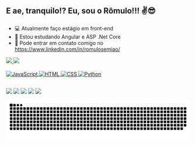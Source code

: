 ## E ae, tranquilo!? Eu, sou o Rômulo!!! ✌😎

- 💻 Atualmente faço estágio em front-end
- 🚀 Estou estudando Angular e ASP .Net Core 
- 👀 Pode entrar em contato comigo no https://www.linkedin.com/in/romulosemiao/

<div>
  <a href="https://github.com/romulosemiao">
  <img height="180em" src="https://github-readme-stats.vercel.app/api?username=romulosemiao&show_icons=true&theme=radical&include_all_commits=true&count_private=true"/>
  <img height="180em" src="https://github-readme-stats.vercel.app/api/top-langs/?username=romulosemiao&layout=compact&langs_count=7&theme=radical"/>
</div>
  
<div style="display: inline_block"><br>
  <img align="center" alt="JavaScript" height="30" width="40" src="https://cdn.jsdelivr.net/gh/devicons/devicon/icons/javascript/javascript-plain.svg">
  <img align="center" alt="HTML" height="30" width="40" src="https://cdn.jsdelivr.net/gh/devicons/devicon/icons/html5/html5-plain.svg"/>
  <img align="center" alt="CSS" height="30" width="40" src="https://cdn.jsdelivr.net/gh/devicons/devicon/icons/css3/css3-plain.svg">
  <img align="center" alt="Python" height="30" width="40" src="https://cdn.jsdelivr.net/gh/devicons/devicon/icons/python/python-plain.svg">
</div>
  
 ##
  
 <div> 
  <a href="https://www.instagram.com/romulosemiao/" target="_blank"><img src="https://img.shields.io/badge/-Instagram-%23E4405F?style=for-the-badge&logo=instagram&logoColor=white" target="_blank"></a>
 	<a href="https://www.twitch.tv/feette" target="_blank"><img src="https://img.shields.io/badge/Twitch-9146FF?style=for-the-badge&logo=twitch&logoColor=white" target="_blank"></a>
 <a href="https://discord.gg/Cvt2VJYHFa" target="_blank"><img src="https://img.shields.io/badge/Discord-7289DA?style=for-the-badge&logo=discord&logoColor=white" target="_blank"></a> 
  <a href = "mailto:r.semiao.a@gmail.com"><img src="https://img.shields.io/badge/-Gmail-%23333?style=for-the-badge&logo=gmail&logoColor=white" target="_blank"></a>
  <a href="https://www.linkedin.com/in/romulosemiao/" target="_blank"><img src="https://img.shields.io/badge/-LinkedIn-%230077B5?style=for-the-badge&logo=linkedin&logoColor=white" target="_blank"></a> 
 
  ![Snake animation](https://github.com/romulosemiao/romulosemiao/blob/output/github-contribution-grid-snake.svg)
 
</div>
